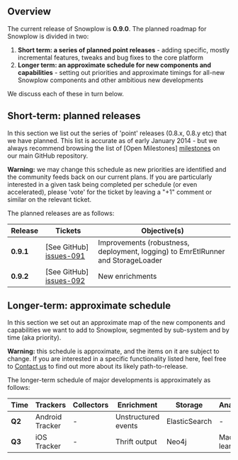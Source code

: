 ## Overview

The current release of Snowplow is **0.9.0**. The planned roadmap for Snowplow is divided in two:

1. **Short term: a series of planned point releases** - adding specific, mostly incremental features, tweaks and bug fixes to the core platform
2. **Longer term: an approximate schedule for new components and capabilities** - setting out priorities and approximate timings for all-new Snowplow components and other ambitious new developments

We discuss each of these in turn below.

## Short-term: planned releases

In this section we list out the series of 'point' releases (0.8.x, 0.8.y etc) that we have planned. This list is accurate as of early January 2014 - but we always recommend browsing the list of [Open Milestones] [milestones] on our main GitHub repository.

**Warning:** we may change this schedule as new priorities are identified and the community feeds back on our current plans. If you are particularly interested in a given task being completed per schedule (or even accelerated), please 'vote' for the ticket by leaving a "+1" comment or similar on the relevant ticket.

The planned releases are as follows:

| Release   | Tickets                   | Objective(s)                                                                                           |
|-----------|---------------------------|--------------------------------------------------------------------------------------------------------|
| **0.9.1** | [See GitHub] [issues-091] | Improvements (robustness, deployment, logging) to EmrEtlRunner and StorageLoader |
| **0.9.2** | [See GitHub] [issues-092] | New enrichments                    |

## Longer-term: approximate schedule

In this section we set out an approximate map of the new components and capabilities we want to add to Snowplow, segmented by sub-system and by time (aka priority).

**Warning:** this schedule is approximate, and the items on it are subject to change. If you are interested in a specific functionality listed here, feel free to [Contact us](Talk-to-us) to find out more about its likely path-to-release.

The longer-term schedule of major developments is approximately as follows:

| Time   | Trackers        | Collectors | Enrichment | Storage       | Analytics        |
|--------|-----------------|---|---------------------|---------------|------------------|
| **Q2** | Android Tracker | - | Unstructured events | ElasticSearch | -                |
| **Q3** | iOS Tracker     | - | Thrift output       | Neo4j         | Machine learning | 

[milestones]: https://github.com/snowplow/snowplow/issues/milestones

[issues-091]: https://github.com/snowplow/snowplow/issues?milestone=29&state=open
[issues-092]: https://github.com/snowplow/snowplow/issues?milestone=30&state=open

[scalding]: https://github.com/twitter/scalding
[redshift]: http://aws.amazon.com/redshift/